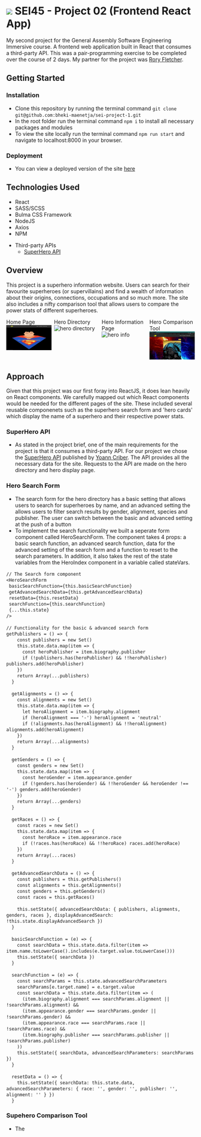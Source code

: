 # ![](https://ga-dash.s3.amazonaws.com/production/assets/logo-9f88ae6c9c3871690e33280fcf557f33.png) SEI45 - Project 02 (Frontend React App)
My second project for the General Assembly Software Engineering Immersive course. A frontend web application built in React that consumes a third-party API. This was a pair-programming exercise to be completed over the course of 2 days. My partner for the project was [Rory Fletcher](https://github.com/Fletch-7).

## Getting Started
### Installation
- Clone this repository by running the terminal command `git clone git@github.com:bheki-maenetja/sei-project-1.git`
- In the root folder run the terminal command `npm i` to install all necessary packages and modules
- To view the site locally run the terminal command `npm run start` and navigate to localhost:8000 in your browser.

### Deployment
- You can view a deployed version of the site [here](https://my-superhero-app.herokuapp.com/)

## Technologies Used
- React
- SASS/SCSS
- Bulma CSS Framework
- NodeJS
- Axios
- NPM
* Third-party APIs
  * [SuperHero API](https://akabab.github.io/superhero-api/api/)

## Overview
This project is a superhero information website. Users can search for their favourite superheroes (or supervillains) and find a wealth of information about their origins, connections, occupations and so much more. The site also includes a nifty comparison tool that allows users to compare the power stats of different superheroes.


<div style="display: flex; justify-content: space-between">
	<div style="width: 24%">
		<figcaption>Home Page</figcaption>
		<img src="src/assets/screenshot-homePage.png" alt="home page"/>
	</div>
	<div style="width: 24%">
		<figcaption>Hero Directory</figcaption>
		<img src="src/assets/screenshot-heroIndex.png" alt="hero directory" />
	</div>
	<div style="width: 24%">
		<figcaption>Hero Information Page</figcaption>
		<img src="src/assets/screenshot-heroShow.png" alt="hero info" />
	</div>
	<div style="width: 24%">
		<figcaption>Hero Comparison Tool</figcaption>
		<img src="src/assets/screenshot-heroCompare.gif" alt="hero comparison" />
	</div>
</div>

## Approach
Given that this project was our first foray into ReactJS, it does lean heavily on React components. We carefully mapped out which React components would be needed for the different pages of the site. These included several reusable componenets such as the superhero search form and 'hero cards' which display the name of a superhero and their respective power stats.

### SuperHero API
- As stated in the project brief, one of the main requirements for the project is that it consumes a third-party API. For our project we chose the [SuperHero API](https://akabab.github.io/superhero-api/api/) published by [Yoann Criber](https://github.com/akabab). The API provides all the necessary data for the site. Requests to the API are made on the hero directory and hero display page.

### Hero Search Form
- The search form for the hero directory has a basic setting that allows users to search for superheroes by name, and an advanced setting the allows users to filter search results by gender, alignment, species and publisher. The user can switch between the basic and advanced setting at the push of a button 
- To implement the search functionality we built a seperate form component called HeroSearchForm. The component takes 4 props: a basic search function, an advanced search function, data for the advanced setting of the search form and a function to reset to the search parameters. In addition, it also takes the rest of the state variables from the HeroIndex component in a variable called stateVars.

```
// The Search form component
<HeroSearchForm 
 basicSearchFunction={this.basicSearchFunction}
 getAdvancedSearchData={this.getAdvancedSearchData}
 resetData={this.resetData}
 searchFunction={this.searchFunction}
 {...this.state}
/>

// Functionality for the basic & advanced search form
getPublishers = () => {
    const publishers = new Set()
    this.state.data.map(item => {
      const heroPublisher = item.biography.publisher
      if (!publishers.has(heroPublisher) && !!heroPublisher) publishers.add(heroPublisher)
    })
    return Array(...publishers)
  }

  getAlignments = () => {
    const alignments = new Set()
    this.state.data.map(item => {
      let heroAlignment = item.biography.alignment
      if (heroAlignment === '-') heroAlignment = 'neutral'
      if (!alignments.has(heroAlignment) && !!heroAlignment) alignments.add(heroAlignment)
    })
    return Array(...alignments)
  }

  getGenders = () => {
    const genders = new Set()
    this.state.data.map(item => {
      const heroGender = item.appearance.gender
      if (!genders.has(heroGender) && !!heroGender && heroGender !== '-') genders.add(heroGender)
    })
    return Array(...genders)
  }

  getRaces = () => {
    const races = new Set()
    this.state.data.map(item => {
      const heroRace = item.appearance.race
      if (!races.has(heroRace) && !!heroRace) races.add(heroRace)
    })
    return Array(...races)
  }

  getAdvancedSearchData = () => {
    const publishers = this.getPublishers()
    const alignments = this.getAlignments()
    const genders = this.getGenders()
    const races = this.getRaces()

    this.setState({ advancedSearchData: { publishers, alignments, genders, races }, displayAdvancedSearch: !this.state.displayAdvancedSearch })
  }

  basicSearchFunction = (e) => {
    const searchData = this.state.data.filter(item => item.name.toLowerCase().includes(e.target.value.toLowerCase()))
    this.setState({ searchData })
  }

  searchFunction = (e) => {
    const searchParams = this.state.advancedSearchParameters
    searchParams[e.target.name] = e.target.value
    const searchData = this.state.data.filter(item => (
      (item.biography.alignment === searchParams.alignment || !searchParams.alignment) && 
      (item.appearance.gender === searchParams.gender || !searchParams.gender) && 
      (item.appearance.race === searchParams.race || !searchParams.race) && 
      (item.biography.publisher === searchParams.publisher || !searchParams.publisher)
    ))
    this.setState({ searchData, advancedSearchParameters: searchParams })
  }

  resetData = () => {
    this.setState({ searchData: this.state.data, advancedSearchParameters: { race: '', gender: '', publisher: '', alignment: '' } })
  }
```

### Supehero Comparison Tool
- The



























































